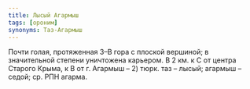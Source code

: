 ```yaml
---
title: Лысый Агармыш
tags: [ороним]
synonyms: Таз-Агармыш
---
```


Почти голая, протяженная З–В гора с плоской вершиной; в значительной степени
уничтожена карьером. В 2 км. к С от центра Старого Крыма, к В от г. Агармыш – 2)
тюрк. таз – лысый; агармыш – седой; ср. РПН агарма.

